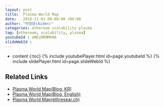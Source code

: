 ```yaml
---
layout: post
title:  Plasma World Map
date:   2018-11-01 00:00:00 +09:00
author: "박정원(Aiden)"
categories: ethereum scalability plasma
tag: [ethereum, scalability, plasma]
youtubeId : eMEsMRMMhH8
slideWebId :
---
```

* content
{:toc}
{% include youtubePlayer.html id=page.youtubeId %}
{% include slidePlayer.html id=page.slideWebId %}

## Related Links

* [Plasma World Map(Blog, KR)](https://medium.com/onther-tech/plasma-world-map-kr-9c1eec16859e)
* [Plasma World Map(Blog, English)](https://medium.com/onther-tech/plasma-world-map-ba8810276bf2)
* [Plasma World Map(ethresear.ch)](https://ethresear.ch/t/plasma-world-map-the-hitchhiker-s-guide-to-the-plasma/4333)

